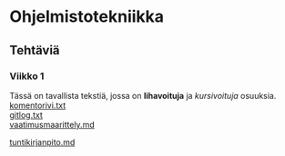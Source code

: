 # Ohjelmistotekniikka  
## Tehtäviä  
### Viikko 1  
Tässä on tavallista tekstiä, jossa on **lihavoituja** ja *kursivoituja* osuuksia.  
[komentorivi.txt](https://github.com/sohvip/ot-harjoitustyo/blob/master/laskarit/viikko1/komentorivi.txt)  
[gitlog.txt](https://github.com/sohvip/ot-harjoitustyo/blob/master/laskarit/viikko1/gitlog.txt)  
[vaatimusmaarittely.md](https://github.com/sohvip/ot-harjoitustyo/blob/master/dokumentaatio/vaatimusmaarittely.md)

[tuntikirjanpito.md](https://github.com/sohvip/ot-harjoitustyo/blob/master/dokumentaatio/tuntikirjanpito.md)
